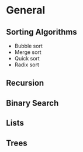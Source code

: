 # General

## Sorting Algorithms

- Bubble sort
- Merge sort
- Quick sort
- Radix sort

## Recursion

## Binary Search

## Lists

## Trees
